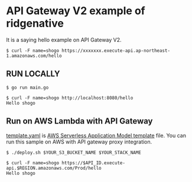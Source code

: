 # API Gateway V2 example of ridgenative

It is a saying hello example on API Gateway V2.

```
$ curl -F name=shogo https://xxxxxxx.execute-api.ap-northeast-1.amazonaws.com/hello
```

## RUN LOCALLY

```
$ go run main.go
```

```
$ curl -F name=shogo http://localhost:8080/hello
Hello shogo
```

## Run on AWS Lambda with API Gateway

[template.yaml](template.yaml) is [AWS Serverless Application Model template](https://github.com/awslabs/serverless-application-model/blob/master/versions/2016-10-31.md) file.
You can run this sample on AWS with API gateway proxy integration.

```
$ ./deploy.sh $YOUR_S3_BUCKET_NAME $YOUR_STACK_NAME
```

```
$ curl -F name=shogo https://$API_ID.execute-api.$REGION.amazonaws.com/Prod/hello
Hello shogo
```

